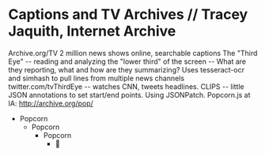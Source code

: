 # Captions and TV Archives // Tracey Jaquith, Internet Archive



Archive.org/TV 
2 million news shows online, searchable captions
The "Third Eye" -- reading and analyzing the "lower third" of the screen -- What are they reporting, what and how are they summarizing?
Uses tesseract-ocr and simhash to pull lines from multiple news channels
twitter.com/tvThirdEye -- watches CNN, tweets headlines.
CLIPS -- little JSON annotations to set start/end points. Using JSONPatch.
Popcorn.js at IA: http://archive.org/pop/ 
- Popcorn
  - Popcorn
    - Popcorn
       - 🍿
